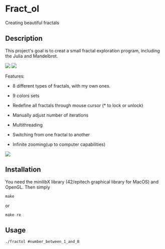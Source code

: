 # Fract_ol
Creating beautiful fractals

## Description
This project's goal is to creat a small fractal exploration program, including the Julia and Mandelbrot.

![](allfractals.gif)
![](julia.gif)

Features:

- 8 different types of fractals, with my own ones.

- 9 colors sets

- Redefine all fractals through mouse cursor (* to lock or unlock)

- Manually adjust number of iterations

- Multithreading

- Switching from one fractal to another

- Infinite zooming(up to computer capabilities)

![](zoom.gif)

## Installation
You need the minilibX library (42/epitech graphical library for MacOS) and OpenGL.
Then simply
```
make
```
or 
```
make re
```
## Usage
```
./fractol #number_between_1_and_8
```
